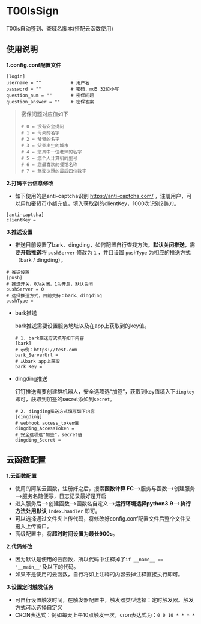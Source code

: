 # T00lsSign

T00ls自动签到、查域名脚本(搭配云函数使用)

## 使用说明

**1.config.conf配置文件**

```
[login]
username = ""           # 用户名
password = ""           # 密码，md5 32位小写
question_num = ""       # 密保问题
question_answer = ""    # 密保答案
```

> 密保问题对应值如下
>
> ```
> # 0 = 没有安全提问
> # 1 = 母亲的名字
> # 2 = 爷爷的名字
> # 3 = 父亲出生的城市
> # 4 = 您其中一位老师的名字
> # 5 = 您个人计算机的型号
> # 6 = 您最喜欢的餐馆名称
> # 7 = 驾驶执照的最后四位数字
> ```

**2.打码平台信息修改**

* 如下使用的是anti-captcha识别 https://anti-captcha.com/ ，注册用户，可以用加密货币小额充值，填入获取到的clientKey，1000次识别2美刀。

```
[anti-captcha]
clientKey =
```

**3.推送设置**

* 推送目前设置了bark、dingding，如何配置自行查找方法。**默认关闭推送**，需要**开启推送**将 `pushServer` 修改为 `1` ，并且设置 `pushType` 为相应的推送方式（bark / dingding）。

```
# 推送设置
[push]
# 推送开关，0为关闭，1为开启，默认关闭
pushServer = 0
# 选择推送方式，目前支持：bark、dingding
pushType =
```

* bark推送

  bark推送需要设置服务地址以及在app上获取到的key值。

  ```
  # 1. bark推送方式填写如下内容
  [bark]
  # 示例：https://test.com
  bark_ServerUrl =
  # 从bark app上获取
  bark_Key =
  ```

* dingding推送

  钉钉推送需要创建群机器人，安全选项选“加签”，获取到key值填入下`dingkey`即可，获取到加签的secret添如到`secret`。

  ```
  # 2. dingding推送方式填写如下内容
  [dingding]
  # webhook access_token值
  dingding_AccessToken =
  # 安全选项选"加签"，secret值
  dingding_Secret =
  ```

## 云函数配置

**1.云函数配置**

* 使用的阿某云函数，注册好之后，搜索**函数计算 FC**—>服务与函数—>创建服务—>服务名随便写，日志记录最好是开启
* 进入服务后—>创建函数—>函数名自定义—>**运行环境选择python3.9**—>**执行方法处用默认** `index.handler` 即可。
* 可以选择通过文件夹上传代码，将修改好config.conf配置文件后整个文件夹拖入上传窗口。
* 高级配置中，将**超时时间设置为最长900s**。


**2.代码修改**

* 因为默认是使用的云函数，所以代码中注释掉了`if __name__ == '__main__'`及以下的代码。
* 如果不是使用的云函数，自行将如上注释的内容去掉注释直接执行即可。

**3.设置定时触发任务**

* 可自行设置触发时间，在触发器配置中，触发器类型选择：定时触发器。触发方式可以选择自定义
* CRON表达式：例如每天上午10点触发一次，cron表达式为：`0 0 10 * * * *`

